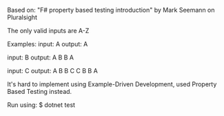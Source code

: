 Based on:
"F# property based testing introduction" by Mark Seemann on Pluralsight

The only valid inputs are A-Z

Examples:
input:
A
output:
A

input:
B
output:
 A
B B
 A

input:
C
output:
  A
 B B
C   C
 B B
  A

It's hard to implement using Example-Driven Development, used Property Based Testing instead.

Run using:
$ dotnet test

